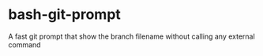 # bash-git-prompt
A fast git prompt that show the branch filename without calling any external command
